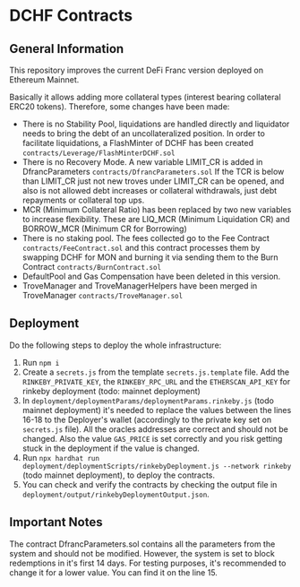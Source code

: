 # DCHF Contracts

## General Information

This repository improves the current DeFi Franc version deployed on Ethereum Mainnet.

Basically it allows adding more collateral types (interest bearing collateral ERC20 tokens). Therefore, some changes have been made:

-   There is no Stability Pool, liquidations are handled directly and liquidator needs to bring the debt of an uncollateralized position. In order to facilitate liquidations, a FlashMinter of DCHF has been created `contracts/Leverage/FlashMinterDCHF.sol`
-   There is no Recovery Mode. A new variable LIMIT_CR is added in DfrancParameters `contracts/DfrancParameters.sol` If the TCR is below than LIMIT_CR just not new troves under LIMIT_CR can be opened, and also is not allowed debt increases or collateral withdrawals, just debt repayments or collateral top ups.
- MCR (Minimum Collateral Ratio) has been replaced by two new variables to increase flexibility. These are LIQ_MCR (Minimum Liquidation CR) and BORROW_MCR (Minimum CR for Borrowing)
-   There is no staking pool. The fees collected go to the Fee Contract `contracts/FeeContract.sol` and this contract processes them by swapping DCHF for MON and burning it via sending them to the Burn Contract `contracts/BurnContract.sol`
-   DefaultPool and Gas Compensation have been deleted in this version.
-   TroveManager and TroveManagerHelpers have been merged in TroveManager `contracts/TroveManager.sol`


## Deployment

Do the following steps to deploy the whole infrastructure:

1. Run `npm i`
2. Create a `secrets.js` from the template `secrets.js.template` file. Add the `RINKEBY_PRIVATE_KEY`, the `RINKEBY_RPC_URL` and the `ETHERSCAN_API_KEY` for rinkeby deployment (todo: mainnet deployment)
3. In `deployment/deploymentParams/deploymentParams.rinkeby.js` (todo mainnet deployment) it's needed to replace the values between the lines 16-18 to the Deployer's wallet (accordingly to the private key set on `secrets.js` file). All the oracles addresses are correct and should not be changed. Also the value `GAS_PRICE` is set correctly and you risk getting stuck in the deployment if the value is changed.
4. Run `npx hardhat run deployment/deploymentScripts/rinkebyDeployment.js --network rinkeby` (todo mainnet deployment), to deploy the contracts.
5. You can check and verify the contracts by checking the output file in `deployment/output/rinkebyDeploymentOutput.json`.

## Important Notes

The contract DfrancParameters.sol contains all the parameters from the system and should not be modified. However, the system is set to block redemptions in it's first 14 days. For testing purposes, it's recommended to change it for a lower value. You can find it on the line 15.
